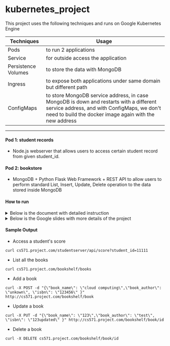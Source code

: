 # kubernetes_project
This project uses the following techniques and runs on Google Kubernetes Engine

Techniques           | Usage
-------------------- | ---------------------
Pods                 | to run 2 applications
Service              | for outside access the application
Persistence Volumes  | to store the data with MongoDB
Ingress              | to expose both applications under same domain but different path
ConfigMaps           | to store MongoDB service address, in case MongoDB is down and restarts with a different service address, and with ConfigMaps, we don't need to build the docker image again with the new address
 ---
#### Pod 1: student records ####
- Node.js webserver that allows users to access certain student record from given student_id.
#### Pod 2: bookstore ####
- MongoDB + Python Flask Web Framework + REST API to allow users to perform standard List, Insert, Update, Delete operation to the data stored inside MongoDB

#### How to run ####
<details>
<summary>Below is the document with detailed instruction</summary>
<a href=""> document</a>
</details>

<details>
<summary>Below is the Google slides with more details of the project</summary>
<a href="https://docs.google.com/presentation/d/1fyoTPLgDXiDtpY72hKiz4bkil9VRTSMallwC9wDsX74/edit#slide=id.p"> Slides</a>
</details>

#### Sample Output ####

- Access a student's score
```
curl cs571.project.com/studentserver/api/score?student_id=11111
```

- List all the books
```
curl cs571.project.com/bookshelf/books
```

- Add a book
```
curl -X POST -d "{\"book_name\": \"cloud computing\",\"book_author\": \"unkown\", \"isbn\": \"123456\" }" http://cs571.project.com/bookshelf/book
```


- Update a book
```
curl -X PUT -d "{\"book_name\": \"123\",\"book_author\": \"test\", \"isbn\": \"123updated\" }" http://cs571.project.com/bookshelf/book/id
```

- Delete a book
```
curl -X DELETE cs571.project.com/bookshelf/book/id
```

